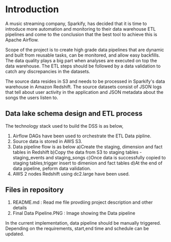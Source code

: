 # Introduction

A music streaming company, Sparkify, has decided that it is time to introduce more automation and monitoring to their data warehouse ETL pipelines 
and come to the conclusion that the best tool to achieve this is Apache Airflow.

Scope of the project is to create high grade data pipelines that are dynamic and built from reusable tasks, can be monitored, and allow easy backfills. 
The data quality plays a big part when analyses are executed on top the data warehouse.
The ETL steps should be followed by a data validation to catch any discrepancies in the datasets.

The source data resides in S3 and needs to be processed in Sparkify's data warehouse in Amazon Redshift. 
The source datasets consist of JSON logs that tell about user activity in the application and JSON metadata about the songs the users listen to.

## Data lake schema design and ETL process

The technology stack used to build the DSS is as below,

1) Airflow DAGs have been used to orchestrate the ETL Data pipline.
2) Source data is stored in AWS S3.
3) Data pipeline flow is as below
   a)Create the staging, dimension and fact tables in Redshift
   b)Copy the data from S3 to staging tables - staging_events and staging_songs
   c)Once data is successfully copied to staging tables,trigger insert to dimenion and fact tables
   d)At the end of data pipeline, peform data validation.   
5) AWS 2 nodes Redshift using dc2.large have been used.


## Files in repository

1) README.md : Read me file provdiing project description and other details
2) Final Data Pipeline.PNG : Image showing the Data pipeline 

In the current implementation, data pipeline should be manually triggered. Depending on the requirements, start,end time and schedule can be updated.